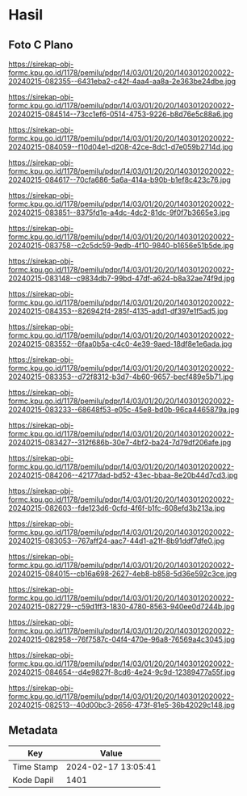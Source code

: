# Hasil

## Foto C Plano

https://sirekap-obj-formc.kpu.go.id/1178/pemilu/pdpr/14/03/01/20/20/1403012020022-20240215-082355--6431eba2-c42f-4aa4-aa8a-2e363be24dbe.jpg

https://sirekap-obj-formc.kpu.go.id/1178/pemilu/pdpr/14/03/01/20/20/1403012020022-20240215-084514--73cc1ef6-0514-4753-9226-b8d76e5c88a6.jpg

https://sirekap-obj-formc.kpu.go.id/1178/pemilu/pdpr/14/03/01/20/20/1403012020022-20240215-084059--f10d04e1-d208-42ce-8dc1-d7e059b2714d.jpg

https://sirekap-obj-formc.kpu.go.id/1178/pemilu/pdpr/14/03/01/20/20/1403012020022-20240215-084617--70cfa686-5a6a-414a-b90b-b1ef8c423c76.jpg

https://sirekap-obj-formc.kpu.go.id/1178/pemilu/pdpr/14/03/01/20/20/1403012020022-20240215-083851--8375fd1e-a4dc-4dc2-81dc-9f0f7b3665e3.jpg

https://sirekap-obj-formc.kpu.go.id/1178/pemilu/pdpr/14/03/01/20/20/1403012020022-20240215-083758--c2c5dc59-9edb-4f10-9840-b1656e51b5de.jpg

https://sirekap-obj-formc.kpu.go.id/1178/pemilu/pdpr/14/03/01/20/20/1403012020022-20240215-083148--c9834db7-99bd-47df-a624-b8a32ae74f9d.jpg

https://sirekap-obj-formc.kpu.go.id/1178/pemilu/pdpr/14/03/01/20/20/1403012020022-20240215-084353--826942f4-285f-4135-add1-df397e1f5ad5.jpg

https://sirekap-obj-formc.kpu.go.id/1178/pemilu/pdpr/14/03/01/20/20/1403012020022-20240215-083552--6faa0b5a-c4c0-4e39-9aed-18df8e1e6ada.jpg

https://sirekap-obj-formc.kpu.go.id/1178/pemilu/pdpr/14/03/01/20/20/1403012020022-20240215-083353--d72f8312-b3d7-4b60-9657-becf489e5b71.jpg

https://sirekap-obj-formc.kpu.go.id/1178/pemilu/pdpr/14/03/01/20/20/1403012020022-20240215-083233--68648f53-e05c-45e8-bd0b-96ca4465879a.jpg

https://sirekap-obj-formc.kpu.go.id/1178/pemilu/pdpr/14/03/01/20/20/1403012020022-20240215-083427--312f686b-30e7-4bf2-ba24-7d79df206afe.jpg

https://sirekap-obj-formc.kpu.go.id/1178/pemilu/pdpr/14/03/01/20/20/1403012020022-20240215-084206--42177dad-bd52-43ec-bbaa-8e20b44d7cd3.jpg

https://sirekap-obj-formc.kpu.go.id/1178/pemilu/pdpr/14/03/01/20/20/1403012020022-20240215-082603--fde123d6-0cfd-4f6f-b1fc-608efd3b213a.jpg

https://sirekap-obj-formc.kpu.go.id/1178/pemilu/pdpr/14/03/01/20/20/1403012020022-20240215-083053--767aff24-aac7-44d1-a21f-8b91ddf7dfe0.jpg

https://sirekap-obj-formc.kpu.go.id/1178/pemilu/pdpr/14/03/01/20/20/1403012020022-20240215-084015--cb16a698-2627-4eb8-b858-5d36e592c3ce.jpg

https://sirekap-obj-formc.kpu.go.id/1178/pemilu/pdpr/14/03/01/20/20/1403012020022-20240215-082729--c59d1ff3-1830-4780-8563-940ee0d7244b.jpg

https://sirekap-obj-formc.kpu.go.id/1178/pemilu/pdpr/14/03/01/20/20/1403012020022-20240215-082958--76f7587c-04f4-470e-96a8-76569a4c3045.jpg

https://sirekap-obj-formc.kpu.go.id/1178/pemilu/pdpr/14/03/01/20/20/1403012020022-20240215-084654--d4e9827f-8cd6-4e24-9c9d-12389477a55f.jpg

https://sirekap-obj-formc.kpu.go.id/1178/pemilu/pdpr/14/03/01/20/20/1403012020022-20240215-082513--40d00bc3-2656-473f-81e5-36b42029c148.jpg


## Metadata

| Key        | Value               |
| ---------- | ------------------- |
| Time Stamp | 2024-02-17 13:05:41 |
| Kode Dapil | 1401                |



